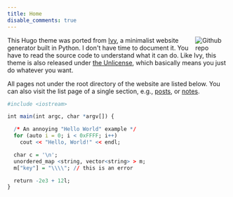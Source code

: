 ```yaml
---
title: Home
disable_comments: true
---
```


[<img src="https://s3.ax1x.com/2021/01/09/sMF06P.png" style="max-width:15%;min-width:40px;float:right;" alt="Github repo" />](https://github.com/yihui/hugo-ivy)

This Hugo theme was ported from [Ivy](https://github.com/dmulholland/ivy), a minimalist website generator built in Python. I don't have time to document it. You have to read the source code to understand what it can do. Like Ivy, this theme is also released under [the Unlicense](https://en.wikipedia.org/wiki/Unlicense), which basically means you just do whatever you want.

All pages not under the root directory of the website are listed below. You can also visit the list page of a single section, e.g., [posts](/post/), or [notes](/note/).

```r
#include <iostream>

int main(int argc, char *argv[]) {

  /* An annoying "Hello World" example */
  for (auto i = 0; i < 0xFFFF; i++)
    cout << "Hello, World!" << endl;

  char c = '\n';
  unordered_map <string, vector<string> > m;
  m["key"] = "\\\\"; // this is an error

  return -2e3 + 12l;
}
```
